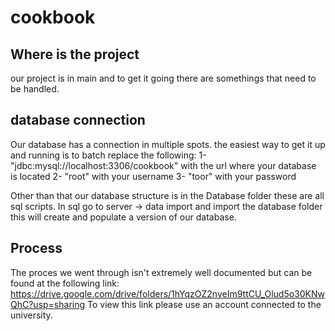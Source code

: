 # cookbook



## Where is the project

our project is in main and to get it going there are somethings that need to be handled.

## database connection
Our database has a connection in multiple spots. the easiest way to get it up and running is to batch replace the following:
1- "jdbc:mysql://localhost:3306/cookbook" with the url where your database is located
2- "root" with your username
3- "toor" with your password

Other than that our database structure is in the Database folder these are all sql scripts. 
In sql go to server -> data import and import the database folder this will create and populate a version of our database.

## Process
The proces we went through isn't extremely well documented but can be found at the following link: https://drive.google.com/drive/folders/1hYqzOZ2nyeIm9ttCU_Olud5o30KNwQhC?usp=sharing To view this link please use an account connected to the university.